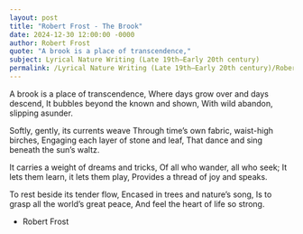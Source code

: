 ```yaml
---
layout: post
title: "Robert Frost - The Brook"
date: 2024-12-30 12:00:00 -0000
author: Robert Frost
quote: "A brook is a place of transcendence,"
subject: Lyrical Nature Writing (Late 19th–Early 20th century)
permalink: /Lyrical Nature Writing (Late 19th–Early 20th century)/Robert Frost/Robert Frost - The Brook
---
```


A brook is a place of transcendence,
Where days grow over and days descend,
It bubbles beyond the known and shown,
With wild abandon, slipping asunder.

Softly, gently, its currents weave
Through time’s own fabric, waist-high birches,
Engaging each layer of stone and leaf,
That dance and sing beneath the sun’s waltz.

It carries a weight of dreams and tricks,
Of all who wander, all who seek;
It lets them learn, it lets them play,
Provides a thread of joy and speaks.

To rest beside its tender flow,
Encased in trees and nature’s song,
Is to grasp all the world’s great peace,
And feel the heart of life so strong.

- Robert Frost
